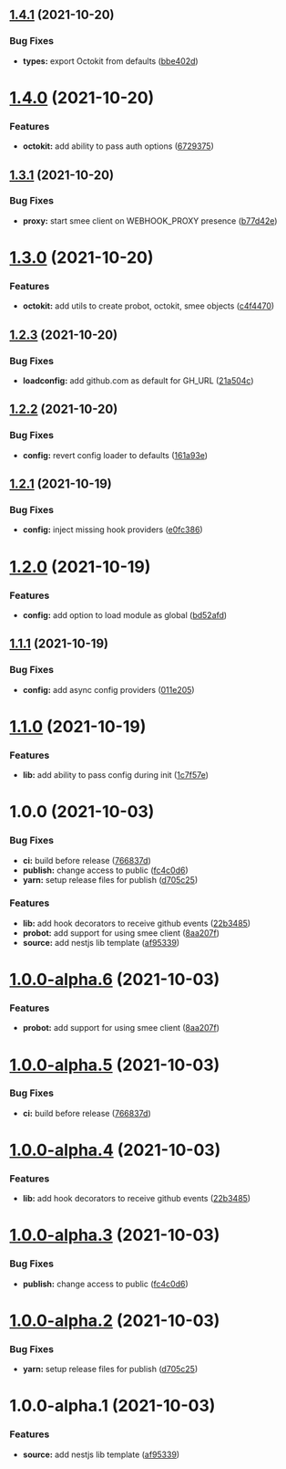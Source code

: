 ## [1.4.1](https://github.com/nestjs-shared/probot/compare/v1.4.0...v1.4.1) (2021-10-20)


### Bug Fixes

* **types:** export Octokit from defaults ([bbe402d](https://github.com/nestjs-shared/probot/commit/bbe402d8f739c56906dbd48d0c4efcf166293b5c))

# [1.4.0](https://github.com/nestjs-shared/probot/compare/v1.3.1...v1.4.0) (2021-10-20)


### Features

* **octokit:** add ability to pass auth options ([6729375](https://github.com/nestjs-shared/probot/commit/67293752d3116a5ad7736bf7e36d8b6968b5d42e))

## [1.3.1](https://github.com/nestjs-shared/probot/compare/v1.3.0...v1.3.1) (2021-10-20)


### Bug Fixes

* **proxy:** start smee client on WEBHOOK_PROXY presence ([b77d42e](https://github.com/nestjs-shared/probot/commit/b77d42e4db21ad07a7e4f4177de9c6c36097a24b))

# [1.3.0](https://github.com/nestjs-shared/probot/compare/v1.2.3...v1.3.0) (2021-10-20)


### Features

* **octokit:** add utils to create probot, octokit, smee objects ([c4f4470](https://github.com/nestjs-shared/probot/commit/c4f447026d913b1e7b1c8957c30fabd50c23a229))

## [1.2.3](https://github.com/nestjs-shared/probot/compare/v1.2.2...v1.2.3) (2021-10-20)


### Bug Fixes

* **loadconfig:** add github.com as default for GH_URL ([21a504c](https://github.com/nestjs-shared/probot/commit/21a504cfc429d03e6166303be596d7c996656a22))

## [1.2.2](https://github.com/nestjs-shared/probot/compare/v1.2.1...v1.2.2) (2021-10-20)


### Bug Fixes

* **config:** revert config loader to defaults ([161a93e](https://github.com/nestjs-shared/probot/commit/161a93e6ea16a57111d8602cf0a32e22c39171e8))

## [1.2.1](https://github.com/nestjs-shared/probot/compare/v1.2.0...v1.2.1) (2021-10-19)


### Bug Fixes

* **config:** inject missing hook providers ([e0fc386](https://github.com/nestjs-shared/probot/commit/e0fc386cddb1308e0f305bf269e5fbfbe505ca60))

# [1.2.0](https://github.com/nestjs-shared/probot/compare/v1.1.1...v1.2.0) (2021-10-19)


### Features

* **config:** add option to load module as global ([bd52afd](https://github.com/nestjs-shared/probot/commit/bd52afde00a895fe70ba1d6d148801e376aac71a))

## [1.1.1](https://github.com/nestjs-shared/probot/compare/v1.1.0...v1.1.1) (2021-10-19)


### Bug Fixes

* **config:** add async config providers ([011e205](https://github.com/nestjs-shared/probot/commit/011e2053489bc2154b4c2faf3e6d199444a7b24c))

# [1.1.0](https://github.com/nestjs-shared/probot/compare/v1.0.0...v1.1.0) (2021-10-19)


### Features

* **lib:** add ability to pass config during init ([1c7f57e](https://github.com/nestjs-shared/probot/commit/1c7f57e74fb81117bf7de373e5d0d0934fe0c482))

# 1.0.0 (2021-10-03)


### Bug Fixes

* **ci:** build before release ([766837d](https://github.com/nestjs-shared/probot/commit/766837dceac7b8ef5901262beec0a21863b1dcf2))
* **publish:** change access to public ([fc4c0d6](https://github.com/nestjs-shared/probot/commit/fc4c0d6796a460343c422ac6174d418d5343cafc))
* **yarn:** setup release files for publish ([d705c25](https://github.com/nestjs-shared/probot/commit/d705c2567a5643040cdbb89676c0e7bae874ae41))


### Features

* **lib:** add hook decorators to receive github events ([22b3485](https://github.com/nestjs-shared/probot/commit/22b34856d380babc2d953a62a794d1e469ed324c))
* **probot:** add support for using smee client ([8aa207f](https://github.com/nestjs-shared/probot/commit/8aa207f808072a37f9bba639c172c688d970d063))
* **source:** add nestjs lib template ([af95339](https://github.com/nestjs-shared/probot/commit/af9533994ab6166f2ec7d9e898d53ba636cab92d))

# [1.0.0-alpha.6](https://github.com/nestjs-shared/probot/compare/v1.0.0-alpha.5...v1.0.0-alpha.6) (2021-10-03)


### Features

* **probot:** add support for using smee client ([8aa207f](https://github.com/nestjs-shared/probot/commit/8aa207f808072a37f9bba639c172c688d970d063))

# [1.0.0-alpha.5](https://github.com/nestjs-shared/probot/compare/v1.0.0-alpha.4...v1.0.0-alpha.5) (2021-10-03)


### Bug Fixes

* **ci:** build before release ([766837d](https://github.com/nestjs-shared/probot/commit/766837dceac7b8ef5901262beec0a21863b1dcf2))

# [1.0.0-alpha.4](https://github.com/nestjs-shared/probot/compare/v1.0.0-alpha.3...v1.0.0-alpha.4) (2021-10-03)


### Features

* **lib:** add hook decorators to receive github events ([22b3485](https://github.com/nestjs-shared/probot/commit/22b34856d380babc2d953a62a794d1e469ed324c))

# [1.0.0-alpha.3](https://github.com/nestjs-shared/probot/compare/v1.0.0-alpha.2...v1.0.0-alpha.3) (2021-10-03)


### Bug Fixes

* **publish:** change access to public ([fc4c0d6](https://github.com/nestjs-shared/probot/commit/fc4c0d6796a460343c422ac6174d418d5343cafc))

# [1.0.0-alpha.2](https://github.com/nestjs-shared/probot/compare/v1.0.0-alpha.1...v1.0.0-alpha.2) (2021-10-03)


### Bug Fixes

* **yarn:** setup release files for publish ([d705c25](https://github.com/nestjs-shared/probot/commit/d705c2567a5643040cdbb89676c0e7bae874ae41))

# 1.0.0-alpha.1 (2021-10-03)


### Features

* **source:** add nestjs lib template ([af95339](https://github.com/nestjs-shared/probot/commit/af9533994ab6166f2ec7d9e898d53ba636cab92d))

